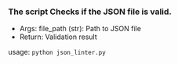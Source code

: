 ###  The script Checks if the JSON file is valid.
-  Args: file_path (str): Path to JSON file
-  Return: Validation result

usage: 
`python json_linter.py`
